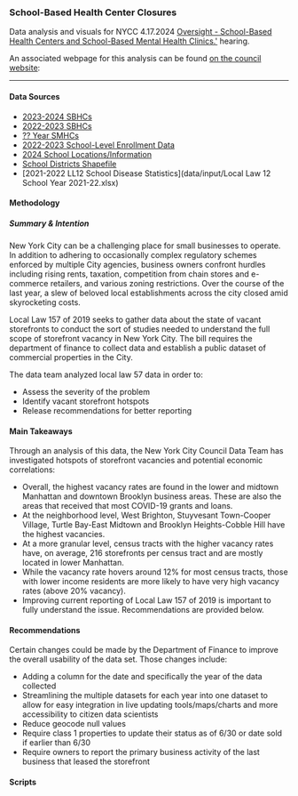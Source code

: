 ### School-Based Health Center Closures
Data analysis and visuals for NYCC 4.17.2024 [Oversight - School-Based Health Centers and School-Based Mental Health Clinics.']([https://legistar.council.nyc.gov/MeetingDetail.aspx?From=Alert&ID=980028&GUID=239563C5-9CA2-44A7-8E1D-A970A0556192](https://legistar.council.nyc.gov/MeetingDetail.aspx?ID=1183298&GUID=67BBB5EB-F168-4D9C-9198-190A0F6CC6BC&Options=info|&Search=)) hearing.

An associated webpage for this analysis can be found [on the council website](https://council.nyc.gov/data/school-based-health-center-closures/): 

***  


#### Data Sources 
- [2023-2024 SBHCs](https://www.schools.nyc.gov/docs/default-source/default-document-library/list-of-nyc-school-based-health-centers-english)
- [2022-2023 SBHCs](https://web.archive.org/web/20230811024348/https://www.schools.nyc.gov/docs/default-source/default-document-library/list-of-nyc-school-based-health-centers-english)
- [?? Year SMHCs](data/input/mental-health-services-landscape-english.xlsx)
- [2022-2023 School-Level Enrollment Data](data/input/demographic-snapshot-2018-19-to-2022-23-(public).xlsx)
- [2024 School Locations/Information](data/input/Schooldata_24.csv)
- [School Districts Shapefile](https://data.cityofnewyork.us/api/geospatial/r8nu-ymqj?method=export&format=Shapefile)
- [2021-2022 LL12 School Disease Statistics](data/input/Local Law 12 School Year 2021-22.xlsx)


#### Methodology 

##### Summary & Intention
New York City can be a challenging place for small businesses to operate. In addition to adhering to occasionally complex regulatory schemes enforced by multiple City agencies, business owners confront hurdles including rising rents, taxation, competition from chain stores and e-commerce retailers, and various zoning restrictions. Over the course of the last year, a slew of beloved local establishments across the city closed amid skyrocketing costs.

Local Law 157 of 2019 seeks to gather data about the state of vacant storefronts to conduct the sort of studies needed to understand the full scope of storefront vacancy in New York City. The bill requires the department of finance to collect data and establish a public dataset of commercial properties in the City.

The data team analyzed local law 57 data in order to:
- Assess the severity of the problem 
- Identify vacant storefront hotspots 
- Release recommendations for better reporting

#### Main Takeaways
Through an analysis of this data, the New York City Council Data Team has investigated hotspots of storefront vacancies and potential economic correlations:

- Overall, the highest vacancy rates are found in the lower and midtown Manhattan and downtown Brooklyn business areas. These are also the areas that received that most COVID-19 grants and loans.
- At the neighborhood level, West Brighton, Stuyvesant Town-Cooper Village, Turtle Bay-East Midtown and Brooklyn Heights-Cobble Hill have the highest vacancies. 
- At a more granular level, census tracts with the higher vacancy rates have, on average, 216 storefronts per census tract and are mostly located in lower Manhattan.
- While the vacancy rate hovers around 12% for most census tracts, those with lower income residents are more likely to have very high vacancy rates (above 20% vacancy).
- Improving current reporting of Local Law 157 of 2019 is important to fully understand the issue. Recommendations are provided below.

#### Recommendations
Certain changes could be made by the Department of Finance to improve the overall usability of the data set. Those changes include:

- Adding a column for the date and specifically the year of the data collected
- Streamlining the multiple datasets for each year into one dataset to allow for easy integration in live updating tools/maps/charts and more accessibility to citizen data scientists
- Reduce geocode null values
- Require class 1 properties to update their status as of 6/30 or date sold if earlier than 6/30
- Require owners to report the primary business activity of the last business that leased the storefront

#### Scripts
